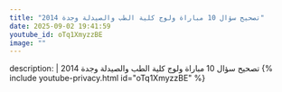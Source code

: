 ```yaml
---
title: "تصحيح سؤال 10 مباراة ولوج كلية الطب والصيدلة وجدة 2014"
date: 2025-09-02 19:41:59 
youtube_id: oTq1XmyzzBE
image: ""
---
```

description: |
  تصحيح سؤال 10 مباراة ولوج كلية الطب والصيدلة وجدة 2014
{% include youtube-privacy.html id="oTq1XmyzzBE" %}
